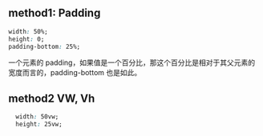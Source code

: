 ## method1: Padding 
```CSS
width: 50%;
height: 0;
padding-bottom: 25%;
```

一个元素的 padding，如果值是一个百分比，那这个百分比是相对于其父元素的宽度而言的，padding-bottom 也是如此。


## method2 VW, Vh

```CSS
  width: 50vw;
  height: 25vw;
```
